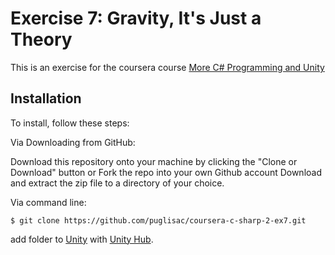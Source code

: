 # Exercise 7: Gravity, It's Just a Theory

This is an exercise for the coursera course [More C# Programming and Unity](https://www.coursera.org/learn/more-programming-unity)


## Installation
To install, follow these steps:

Via Downloading from GitHub:

Download this repository onto your machine by clicking the "Clone or Download" button or Fork the repo into your own Github account
Download and extract the zip file to a directory of your choice.  

Via command line:

`$ git clone https://github.com/puglisac/coursera-c-sharp-2-ex7.git`  

add folder to [Unity](https://unity.com/) with [Unity Hub](https://unity3d.com/get-unity/download).
